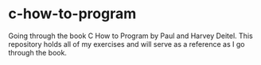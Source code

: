 # c-how-to-program
Going through the book C How to Program by Paul and Harvey Deitel. This repository holds all of my exercises and will serve as a reference as I go through the book.
